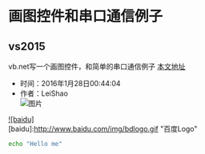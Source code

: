 画图控件和串口通信例子
====
##  vs2015
vb.net写一个画图控件，和简单的串口通信例子
[本文地址](https://github.com/shaosu/vs2015/edit/master/README.md  "提示" )
* 时间：2016年1月28日00:44:04
* 作者：LeiShao   
![图片](https://github.com/shaosu/vs2015/tree/master/tp/tp.jpg )  

[![baidu]](http://baidu.com)  
[baidu]:http://www.baidu.com/img/bdlogo.gif "百度Logo"  


```Bash
echo "Hello me"
```


